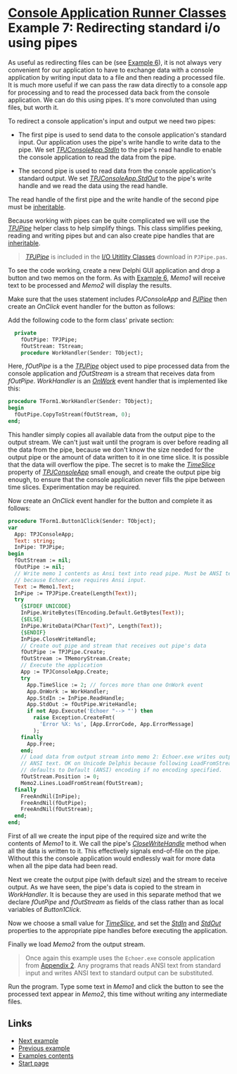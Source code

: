 # [Console Application Runner Classes](../../index.md) Example 7: Redirecting standard i/o using pipes

As useful as redirecting files can be (see [Example 6](./Example6.md)), it is not always very convenient for our application to have to exchange data with a console application by writing input data to a file and then reading a processed file. It is much more useful if we can pass the raw data directly to a console app for processing and to read the processed data back from the console application. We can do this using pipes. It's more convoluted than using files, but worth it.

To redirect a console application's input and output we need two pipes:

* The first pipe is used to send data to the console application's standard input. Our application uses the pipe's write handle to write data to the pipe. We set [_TPJConsoleApp.StdIn_](../API/TPJCustomConsoleApp-StdIn.md) to the pipe's read handle to enable the console application to read the data from the pipe.

* The second pipe is used to read data from the console application's standard output. We set [_TPJConsoleApp.StdOut_](../API/TPJCustomConsoleApp-StdOut.md) to the pipe's write handle and we read the data using the read handle.

The read handle of the first pipe and the write handle of the second pipe must be [inheritable](../InheritableHandles.md).

Because working with pipes can be quite complicated we will use the [_TPJPipe_](../../../Docs/IOUtils/API/TPJPipe.md) helper class to help simplify things. This class simplifies peeking, reading and writing pipes but and can also create pipe handles that are  [inheritable](../InheritableHandles.md).

> [_TPJPipe_](../../../Docs/IOUtils/API/TPJPipe.md) is included in the [I/O Utitlity Classes](../../../Docs/IOUtils/API.md) download in `PJPipe.pas`.

To see the code working, create a new Delphi GUI application and drop a button and two memos on the form. As with [Example 6](./Example6.md), _Memo1_ will receive text to be processed and _Memo2_ will display the results.

Make sure that the uses statement includes _PJConsoleApp_ and [_PJPipe_](../../../Docs/IOUtils/API/PJPipe.md) then create an _OnClick_ event handler for the button as follows:

Add the following code to the form class' private section:

```pascal
  private
    fOutPipe: TPJPipe;
    fOutStream: TStream;
    procedure WorkHandler(Sender: TObject);
```

Here, _fOutPipe_ is a the [_TPJPipe_](../../../Docs/IOUtils/API/TPJPipe.md) object used to pipe processed data from the console application and _fOutStream_ is a stream that receives data from _fOutPipe_. _WorkHandler_ is an [_OnWork_](../API/TPJCustomConsoleApp-OnWork.md) event handler that is implemented like this:

```pascal
procedure TForm1.WorkHandler(Sender: TObject);
begin
  fOutPipe.CopyToStream(fOutStream, 0);
end;
```

This handler simply copies all available data from the output pipe to the output stream. We can't just wait until the program is over before reading all the data from the pipe, because we don't know the size needed for the output pipe or the amount of data written to it in one time slice. It is possible that the data will overflow the pipe. The secret is to make the [_TimeSlice_](../API/TPJCustomConsoleApp-TimeSlice.md) property of [_TPJConsoleApp_](../API/TPJConsoleApp.md) small enough, and create the output pipe big enough, to ensure that the console application never fills the pipe between time slices. Experimentation may be required.

Now create an _OnClick_ event handler for the button and complete it as follows:

```pascal
procedure TForm1.Button1Click(Sender: TObject);
var
  App: TPJConsoleApp;
  Text: string;
  InPipe: TPJPipe;
begin
  fOutStream := nil;
  fOutPipe := nil;
  // Write memo 1 contents as Ansi text into read pipe. Must be ANSI text
  // because Echoer.exe requires Ansi input.
  Text := Memo1.Text;
  InPipe := TPJPipe.Create(Length(Text));
  try
    {$IFDEF UNICODE}
    InPipe.WriteBytes(TEncoding.Default.GetBytes(Text));
    {$ELSE}
    InPipe.WriteData(PChar(Text)^, Length(Text));
    {$ENDIF}
    InPipe.CloseWriteHandle;
    // Create out pipe and stream that receives out pipe's data
    fOutPipe := TPJPipe.Create;
    fOutStream := TMemoryStream.Create;
    // Execute the application
    App := TPJConsoleApp.Create;
    try
      App.TimeSlice := 2; // forces more than one OnWork event
      App.OnWork := WorkHandler;
      App.StdIn := InPipe.ReadHandle;
      App.StdOut := fOutPipe.WriteHandle;
      if not App.Execute('Echoer "--> "') then
        raise Exception.CreateFmt(
          'Error %X: %s', [App.ErrorCode, App.ErrorMessage]
        );
    finally
      App.Free;
    end;
    // Load data from output stream into memo 2: Echoer.exe writes output as
    // ANSI text. OK on Unicode Delphis because following LoadFromStream call
    // defaults to Default (ANSI) encoding if no encoding specified.
    fOutStream.Position := 0;
    Memo2.Lines.LoadFromStream(fOutStream);
  finally
    FreeAndNil(InPipe);
    FreeAndNil(fOutPipe);
    FreeAndNil(fOutStream);
  end;
end;
```

First of all we create the input pipe of the required size and write the contents of _Memo1_ to it. We call the pipe's [_CloseWriteHandle_](../../../Docs/IOUtils/API/TPJPipe-CloseWriteHandle.md) method when all the data is written to it. This effectively signals end-of-file on the pipe. Without this the console application would endlessly wait for more data when all the pipe data had been read.

Next we create the output pipe (with default size) and the stream to receive output. As we have seen, the pipe's data is copied to the stream in _WorkHandler_. It is because they are used in this separate method that we declare _fOutPipe_ and _fOutStream_ as fields of the class rather than as local variables of _Button1Click_.

Now we choose a small value for [_TimeSlice_](../API/TPJCustomConsoleApp-TimeSlice.md), and set the [_StdIn_](../API/TPJCustomConsoleApp-StdIn.md) and [_StdOut_](../API/TPJCustomConsoleApp-StdOut.md) properties to the appropriate pipe handles before executing the application.

Finally we load _Memo2_ from the output stream.

> Once again this example uses the `Echoer.exe` console application from [Appendix 2](../Appendices/Appendix2.md). Any programs that reads ANSI text from standard input and writes ANSI text to standard output can be substituted.

Run the program. Type some text in _Memo1_ and click the button to see the processed text appear in _Memo2_, this time without writing any intermediate files.

## Links

* [Next example](./Example8.md)
* [Previous example](./Example6.md)
* [Examples contents](../Examples.md)
* [Start page](../../index.md)
